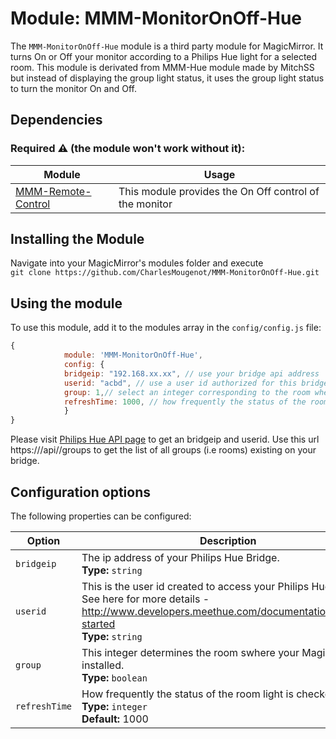# Module: MMM-MonitorOnOff-Hue
The `MMM-MonitorOnOff-Hue` module is a third party module for MagicMirror.
It turns On or Off your monitor according to a Philips Hue light for a selected room.
This module is derivated from MMM-Hue module made by MitchSS but instead of displaying the group light status, it uses the group light status to turn the monitor On and Off.

## Dependencies

### Required :warning: (the module won't work without it): ###
| Module | Usage |
| ------ |------ |
| [MMM-Remote-Control](https://github.com/Jopyth/MMM-Remote-Control) | This module provides the On Off control of the monitor|
    

## Installing the Module
Navigate into your MagicMirror's modules folder and execute <br>
`git clone https://github.com/CharlesMougenot/MMM-MonitorOnOff-Hue.git`

## Using the module

To use this module, add it to the modules array in the `config/config.js` file:
````javascript
{
		    module: 'MMM-MonitorOnOff-Hue',
		    config: {
			bridgeip: "192.168.xx.xx", // use your bridge api address
			userid: "acbd", // use a user id authorized for this bridge
			group: 1,// select an integer corresponding to the room where your Magic Mirror is installed
			refreshTime: 1000, // how frequently the status of the room light is checked in ms
		    }
}
````
Please visit [Philips Hue API page](https://www.developers.meethue.com/documentation/getting-started) to get an bridgeip and userid.
Use this url https://<bridgeip>/api/<userid>/groups to get the list of all groups (i.e rooms) existing on your bridge.

## Configuration options

The following properties can be configured:

| Option | Description |
| --- | --- |
| `bridgeip` | The ip address of your Philips Hue Bridge. <br>**Type:** `string` |
| `userid` | This is the user id created to access your Philips Hue Bridge. See here for more details - http://www.developers.meethue.com/documentation/getting-started	<br>**Type:** `string` |
| `group` | This integer determines the room swhere your Magic Mirror is installed. <br>**Type:** `boolean` |
| `refreshTime` | How frequently the status of the room light is checked in ms. <br>**Type:** `integer` <br>**Default:** 1000 |
